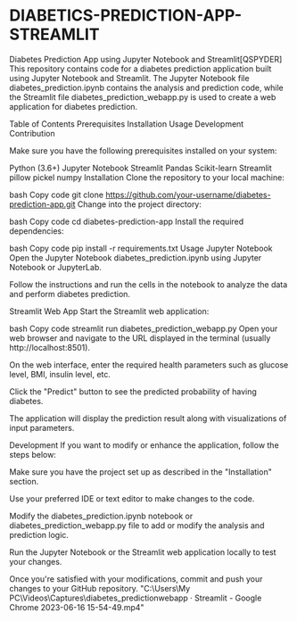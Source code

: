 # DIABETICS-PREDICTION-APP-STREAMLIT
Diabetes Prediction App using Jupyter Notebook and Streamlit[QSPYDER]
This repository contains code for a diabetes prediction application built using Jupyter Notebook and Streamlit. The Jupyter Notebook file diabetes_prediction.ipynb contains the analysis and prediction code, while the Streamlit file diabetes_prediction_webapp.py is used to create a web application for diabetes prediction.

Table of Contents
Prerequisites
Installation
Usage
Development
Contribution

Make sure you have the following prerequisites installed on your system:

Python (3.6+)
Jupyter Notebook
Streamlit
Pandas
Scikit-learn
Streamlit
pillow
pickel
numpy
Installation
Clone the repository to your local machine:

bash
Copy code
git clone https://github.com/your-username/diabetes-prediction-app.git
Change into the project directory:

bash
Copy code
cd diabetes-prediction-app
Install the required dependencies:

bash
Copy code
pip install -r requirements.txt
Usage
Jupyter Notebook
Open the Jupyter Notebook diabetes_prediction.ipynb using Jupyter Notebook or JupyterLab.

Follow the instructions and run the cells in the notebook to analyze the data and perform diabetes prediction.

Streamlit Web App
Start the Streamlit web application:

bash
Copy code
streamlit run diabetes_prediction_webapp.py
Open your web browser and navigate to the URL displayed in the terminal (usually http://localhost:8501).

On the web interface, enter the required health parameters such as glucose level, BMI, insulin level, etc.

Click the "Predict" button to see the predicted probability of having diabetes.

The application will display the prediction result along with visualizations of input parameters.

Development
If you want to modify or enhance the application, follow the steps below:

Make sure you have the project set up as described in the "Installation" section.

Use your preferred IDE or text editor to make changes to the code.

Modify the diabetes_prediction.ipynb notebook or diabetes_prediction_webapp.py file to add or modify the analysis and prediction logic.

Run the Jupyter Notebook or the Streamlit web application locally to test your changes.

Once you're satisfied with your modifications, commit and push your changes to your GitHub repository.
"C:\Users\My PC\Videos\Captures\diabetes_predictionwebapp · Streamlit - Google Chrome 2023-06-16 15-54-49.mp4"

